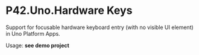 # P42.Uno.Hardware Keys

Support for focusable hardware keyboard entry (with no visible UI element) in Uno Platform Apps.

Usage:  **see demo project**

